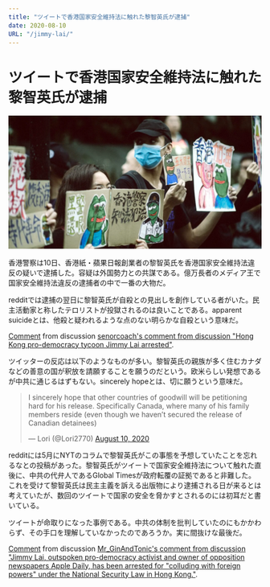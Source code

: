 ```yaml
---
title: "ツイートで香港国家安全維持法に触れた黎智英氏が逮捕"
date: 2020-08-10
URL: "/jimmy-lai/"
---
```


# ツイートで香港国家安全維持法に触れた黎智英氏が逮捕

<img src="../jimmy-lai/umbrella-revolution.webp" alt="umbrella-revolution">

香港警察は10日、香港紙・蘋果日報創業者の黎智英氏を香港国家安全維持法違反の疑いで逮捕した。容疑は外国勢力との共謀である。億万長者のメディア王で国家安全維持法違反の逮捕者の中で一番の大物だ。<!--more-->

redditでは逮捕の翌日に黎智英氏が自殺との見出しを創作している者がいた。民主活動家と称したテロリストが投獄されるのは良いことである。apparent suicideとは、他殺と疑われるような点のない明らかな自殺という意味だ。

<div class="reddit-embed" data-embed-media="www.redditmedia.com" data-embed-parent="false" data-embed-live="true" data-embed-uuid="fbef3018-db04-11ea-b99b-0e6f001eae31" data-embed-created="2020-08-10T12:28:24.132001+00:00"><a href="https://www.reddit.com/r/news/comments/i6v8gs/hong_kong_prodemocracy_tycoon_jimmy_lai_arrested/g0y85kt/">Comment</a> from discussion <a href="https://www.reddit.com/r/news/comments/i6v8gs/hong_kong_prodemocracy_tycoon_jimmy_lai_arrested/">senorcoach's comment from discussion &quot;Hong Kong pro-democracy tycoon Jimmy Lai arrested&quot;</a>.</div><script async src="https://www.redditstatic.com/comment-embed.js"></script>

ツイッターの反応は以下のようなものが多い。黎智英氏の親族が多く住むカナダなどの善意の国が釈放を請願することを願うのだという。欧米らしい発想であるが中共に通じるはずもない。sincerely hopeとは、切に願うという意味だ。

<blockquote class="twitter-tweet"><p lang="en" dir="ltr">I sincerely hope that other countries of goodwill will be petitioning hard for his release. Specifically Canada, where many of his family members reside (even though we haven’t secured the release of Canadian detainees)</p>&mdash; Lori (@Lori2770) <a href="https://twitter.com/Lori2770/status/1292635145216970759?ref_src=twsrc%5Etfw">August 10, 2020</a></blockquote>
<script async src="https://platform.twitter.com/widgets.js" charset="utf-8"></script>

redditには5月にNYTのコラムで黎智英氏がこの事態を予想していたことを忘れるなとの投稿があった。黎智英氏がツイートで国家安全維持法について触れた直後に、中共の代弁人であるGlobal Timesが政府転覆の証拠であると非難した。これを受けて黎智英氏は民主主義を訴える出版物により逮捕される日が来るとは考えていたが、数回のツイートで国家の安全を脅かすとされるのには初耳だと書いている。

ツイートが命取りになった事例である。中共の体制を批判していたのにもかかわらず、その手口を理解していなかったのであろうか。実に間抜けな最後だ。

<div class="reddit-embed" data-embed-media="www.redditmedia.com" data-embed-parent="false" data-embed-live="true" data-embed-uuid="f611cd92-db20-11ea-ac4b-0ef067462e83" data-embed-created="2020-08-10T15:48:40.201413+00:00"><a href="https://www.reddit.com/r/HongKong/comments/i6tx8p/jimmy_lai_outspoken_prodemocracy_activist_and/g0yf48s/">Comment</a> from discussion <a href="https://www.reddit.com/r/HongKong/comments/i6tx8p/jimmy_lai_outspoken_prodemocracy_activist_and/">Mr_GinAndTonic's comment from discussion &quot;Jimmy Lai, outspoken pro-democracy activist and owner of opposition newspapers Apple Daily, has been arrested for &quot;colluding with foreign powers&quot; under the National Security Law in Hong Kong.&quot;</a>.</div><script async src="https://www.redditstatic.com/comment-embed.js"></script>